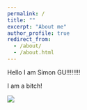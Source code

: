 ```yaml
---
permalink: /
title: ""
excerpt: "About me"
author_profile: true
redirect_from: 
  - /about/
  - /about.html
---
```


Hello I am Simon GU!!!!!!!!  

I am a bitch!

<img src="https://s1.ax1x.com/2020/06/16/NiBEcQ.md.jpg" href="player.bilibili.com/player.html?aid=583456351&bvid=BV1yz4y197Tw&cid=200998841&page=1">
